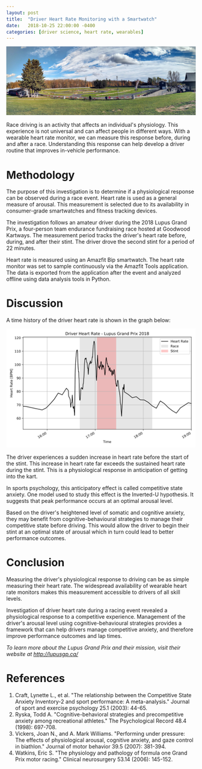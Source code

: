 ```yaml
---
layout: post
title:  "Driver Heart Rate Monitoring with a Smartwatch"
date:   2018-10-25 22:00:00 -0400
categories: [driver science, heart rate, wearables]
---
```


![Goodwood](/assets/images/2018-10-25/goodwoodlupusgp18.jpg)

Race driving is an activity that affects an individual's physiology. This
experience is not universal and can affect people in different ways. With a
wearable heart rate monitor, we can measure this response before, during and
after a race. Understanding this response can help develop a driver routine
that improves in-vehicle performance.

Methodology
===========
The purpose of this investigation is to determine if a physiological response
can be observed during a race event. Heart rate is used as a general measure of
arousal. This measurement is selected due to its availability in consumer-grade
smartwatches and fitness tracking devices.

The investigation follows an amateur driver during the 2018 Lupus Grand Prix, a
four-person team endurance fundraising race hosted at Goodwood Kartways.  The
measurement period tracks the driver's heart rate before, during, and after
their stint. The driver drove the second stint for a period of 22 minutes.

Heart rate is measured using an Amazfit Bip smartwatch. The heart rate monitor
was set to sample continuously via the Amazfit Tools application. The data is
exported from the application after the event and analyzed offline using data
analysis tools in Python.

Discussion
==========
A time history of the driver heart rate is shown in the graph below:

![Heart Rate](/assets/images/2018-10-25/heartrate.svg)

The driver experiences a sudden increase in heart rate before the start of the
stint. This increase in heart rate far exceeds the sustained heart rate during
the stint. This is a physiological response in anticipation of getting into the
kart.

In sports psychology, this anticipatory effect is called competitive state
anxiety. One model used to study this effect is the Inverted-U hypothesis. It
suggests that peak performance occurs at an optimal arousal level.

Based on the driver's heightened level of somatic and cognitive anxiety, they
may benefit from cognitive-behavioural strategies to manage their competitive
state before driving. This would allow the driver to begin their stint at an
optimal state of arousal which in turn could lead to better performance
outcomes.

Conclusion
==========
Measuring the driver's physiological response to driving can be as simple
measuring their heart rate. The widespread availability of wearable heart rate
monitors makes this measurement accessible to drivers of all skill levels.

Investigation of driver heart rate during a racing event revealed a
physiological response to a competitive experience. Management of the driver's
arousal level using cognitive-behavioural strategies provides a framework that
can help drivers manage competitive anxiety, and therefore improve performance
outcomes and lap times.

_To learn more about the Lupus Grand Prix and their mission, visit their
website at <http://lupusgp.ca/>_

References
==========
1. Craft, Lynette L., et al. "The relationship between the Competitive State Anxiety Inventory-2 and sport performance: A meta-analysis." Journal of sport and exercise psychology 25.1 (2003): 44-65.
2. Ryska, Todd A. "Cognitive-behavioral strategies and precompetitive anxiety among recreational athletes." The Psychological Record 48.4 (1998): 697-708.
3. Vickers, Joan N., and A. Mark Williams. "Performing under pressure: The effects of physiological arousal, cognitive anxiety, and gaze control in biathlon." Journal of motor behavior 39.5 (2007): 381-394.
4. Watkins, Eric S. "The physiology and pathology of formula one Grand Prix motor racing." Clinical neurosurgery 53.14 (2006): 145-152.

